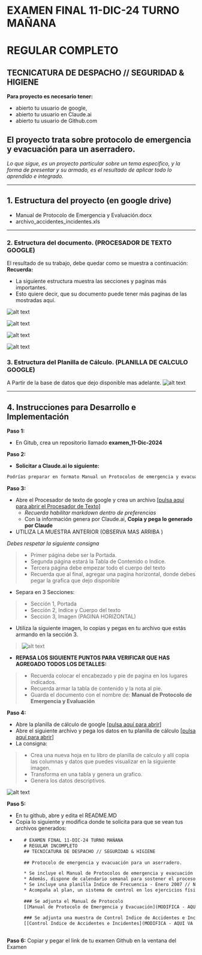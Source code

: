 # EXAMEN FINAL 11-DIC-24 TURNO MAÑANA
# REGULAR COMPLETO
## TECNICATURA DE DESPACHO // SEGURIDAD & HIGIENE

**Para proyecto es necesario tener:**
* abierto tu usuario de google,
* abierto tu usuario en Claude.ai
* abierto tu usuario de Github.com

## El proyecto trata sobre protocolo de emergencia y evacuación para un aserradero. 
_Lo que sigue, es un proyecto particular sobre un tema específico, y la forma de presentar y su armado, es el resultado de aplicar todo lo aprendido e integrado._

---

## 1. Estructura del proyecto (en google drive)
- Manual de Protocolo de Emergencia y Evaluación.docx
- archivo_accidentes_incidentes.xls

---

### 2. Estructura del documento. (PROCESADOR DE TEXTO GOOGLE)
El resultado de su trabajo, debe quedar como se muestra a continuación:
**Recuerda:**
* La siguiente estructura muestra las secciones y paginas más importantes. 
* Esto quiere decir, que su documento puede tener más paginas de las mostradas aquí.

![alt text](https://github.com/hcgtech/11.12_EX_FNL_INF_TM_COMPLETOS/blob/main/images/portada.PNG "PORTADA")

![alt text](https://github.com/hcgtech/11.12_EX_FNL_INF_TM_COMPLETOS/blob/main/images/indice.PNG "INDICE") 

![alt text](https://github.com/hcgtech/11.12_EX_FNL_INF_TM_COMPLETOS/blob/main/images/cuerpo.PNG "CUERPO DEL DOCUMENTO") 

![alt text](https://github.com/hcgtech/11.12_EX_FNL_INF_TM_COMPLETOS/blob/main/images/horizontal.PNG "HORIZONTAL CON IMAGEN")

### 3. Estructura del Planilla de Cálculo. (PLANILLA DE CALCULO GOOGLE)
A Partir de la base de datos que dejo disponible mas adelante.
![alt text](https://github.com/hcgtech/11.12_EX_FNL_INF_TM_COMPLETOS/blob/main/images/tablaygrafica.png "TABLA Y GRAFICA")

---

## 4. Instrucciones para Desarrollo e Implementación
**Paso 1:**
* En Gitub, crea un repositorio llamado **examen_11-Dic-2024**

**Paso 2:**
* **Solicitar a Claude.ai lo siguiente:**

```txt
Podrías preparar en formato Manual un Protocolos de emergencia y evacuación para una planta industrial aserradero de madera implantada con 3000 m2 con equipos de 20 años todos en diseño de movimientos continuos, es decir doble sinfin, paralelas, y otras conectadas con encadenados, donde trabajan 30 personas. Que sea un manual que no supere las 10 páginas. Agrega como una pagina más, una portada a este manual.
```
**Paso 3:**
* Abre el Procesador de texto de google y crea un archivo [[pulsa aquí para abrir el Procesador de Texto](https://docs.google.com/document/u/0/)]
  * _Recuerda habilitar markdown dentro de preferencias_ 
  * Con la información genera por Claude.ai, **Copia y pega lo generado por Claude** 
* UTILIZA LA MUESTRA ANTERIOR (OBSERVA MAS ARRIBA )

_Debes respetar la siguiente consigna_
> * Primer página debe ser la Portada.
> * Segunda página estará la Tabla de Contenido o Indice.
> * Tercera página debe empezar todo el cuerpo del texto
> * Recuerda que al final, agregar una pagina horizontal, donde debes pegar la grafica que dejo disponible


* Separa en 3 Secciones:
> * Sección 1, Portada
> * Sección 2, Indice y Cuerpo del texto
> * Sección 3, Imagen (PAGINA HORIZONTAL)

* Utiliza la siguiente imagen, lo copias y pegas en tu archivo que estás armando en la sección 3.
> ![alt text](https://github.com/hcgtech/11.12_EX_FNL_INF_TM_COMPLETOS/blob/main/images/layout.png "GRAFICA")

* **REPASA LOS SIGUIENTE PUNTOS PARA VERIFICAR QUE HAS AGREGADO TODOS LOS DETALLES:**
> * Recuerda colocar el encabezado y pie de pagina en los lugares indicados.
> * Recuerda armar la tabla de contenido y la nota al pie.
> * Guarda el documento con el nombre de: **Manual de Protocolo de Emergencia y Evaluación**

**Paso 4:**
* Abre la planilla de cálculo de google [[pulsa aquí para abrir](https://docs.google.com/spreadsheets/u/0/)]
* Abre el siguiente archivo y pega los datos en tu planilla de cálculo [[pulsa aquí para abrir](https://docs.google.com/spreadsheets/d/17J777oPtlYyF3uhk4BLCR7oAE2LPdUMqAqQ5B9KRmNY/edit?usp=sharing)]
* La consigna:
 > * Crea una nueva hoja en tu libro de planilla de calculo y allí copia las columnas y datos que puedes visualizar en la siguiente imagen.
 > * Transforma en una tabla y genera un grafico.
 > * Genera los datos descriptivos.
   
   ![alt text](https://github.com/hcgtech/11.12_EX_FNL_INF_TM_COMPLETOS/blob/main/images/tablaygrafica.png "TABLA Y GRAFICA")

**Paso 5:**
* En tu github, abre y edita el README.MD
* Copia lo siguiente y modifica donde te solicita para que se vean tus archivos generados:
*  ```txt
      # EXAMEN FINAL 11-DIC-24 TURNO MAÑANA
      # REGULAR INCOMPLETO
      ## TECNICATURA DE DESPACHO // SEGURIDAD & HIGIENE
      
      ## Protocolo de emergencia y evacuación para un aserradero.

      * Se incluye el Manual de Protocolos de emergencia y evacuación para una planta industrial aserradero de madera implantada con 3000 m2 con equipos de 20 años todos en diseño de movimientos continuos, es decir doble sinfin, paralelas, y otras conectadas con encadenados, donde trabajan 30 personas.
      * Además, dispone de calendario semanal para sostener el proceso al cual será sometido.
      * Se incluye una planilla Indice de Frecuencia - Enero 2007 // No.Trabajadores Accidentados*1.000.000/HH Trabajadas
      * Acompaña al plan, un sistema de control en los ejercicios físicos rutinarios a desarrollar, _verificando pulsaciones_.
      
      ### Se adjunta el Manual de Protocolo
      [[Manual de Protocolo de Emergencia y Evacuación](MODIFICA - AQUI VA LA DIRECCION COMPARTIDA DEL ARCHIVO)]
      
      ### Se adjunta una muestra de Control Indice de Accidentes e Incidentes
      [[Control Indice de Accidentes e Incidentes](MODIFICA - AQUI VA LA DIRECCION COMPARTIDA DEL ARCHIVO)]
      
      ```

 **Paso 6:** Copiar y pegar el link de tu examen Github en la ventana del Examen
